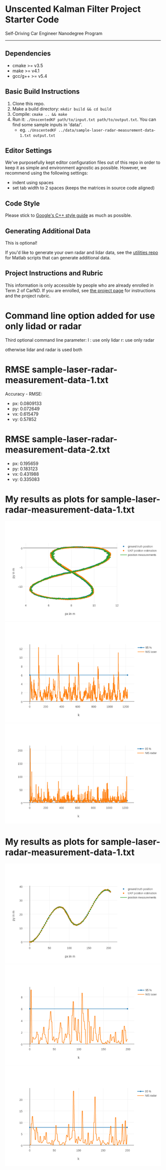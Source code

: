# Unscented Kalman Filter Project Starter Code
Self-Driving Car Engineer Nanodegree Program

---

## Dependencies

* cmake >= v3.5
* make >= v4.1
* gcc/g++ >= v5.4

## Basic Build Instructions

1. Clone this repo.
2. Make a build directory: `mkdir build && cd build`
3. Compile: `cmake .. && make`
4. Run it: `./UnscentedKF path/to/input.txt path/to/output.txt`. You can find
   some sample inputs in 'data/'.
    - eg. `./UnscentedKF ../data/sample-laser-radar-measurement-data-1.txt output.txt`

## Editor Settings

We've purposefully kept editor configuration files out of this repo in order to
keep it as simple and environment agnostic as possible. However, we recommend
using the following settings:

* indent using spaces
* set tab width to 2 spaces (keeps the matrices in source code aligned)

## Code Style

Please stick to [Google's C++ style guide](https://google.github.io/styleguide/cppguide.html) as much as possible.

## Generating Additional Data

This is optional!

If you'd like to generate your own radar and lidar data, see the
[utilities repo](https://github.com/udacity/CarND-Mercedes-SF-Utilities) for
Matlab scripts that can generate additional data.

## Project Instructions and Rubric

This information is only accessible by people who are already enrolled in Term 2
of CarND. If you are enrolled, see [the project page](https://classroom.udacity.com/nanodegrees/nd013/parts/40f38239-66b6-46ec-ae68-03afd8a601c8/modules/0949fca6-b379-42af-a919-ee50aa304e6a/lessons/c3eb3583-17b2-4d83-abf7-d852ae1b9fff/concepts/4d0420af-0527-4c9f-a5cd-56ee0fe4f09e)
for instructions and the project rubric.

# Command line option added for use only lidad or radar
Third optional command line parameter:
l : use only lidar
r:  use only radar

otherwise lidar and radar is used both


# RMSE sample-laser-radar-measurement-data-1.txt
Accuracy - RMSE:
- px: 0.0809133
- py: 0.072649
- vx: 0.615479
- vy: 0.57852


# RMSE sample-laser-radar-measurement-data-2.txt
- px: 0.195659
- py: 0.183123
- vx: 0.431988
- vy: 0.335083

# My results as plots for sample-laser-radar-measurement-data-1.txt

[//]: # (Image References)
[image1]: curve1.png
[image2]: nis_laser1.png
[image3]: nis_radar1.png
[image4]: curve2.png
[image5]: nis_laser2.png
[image6]: nis_radar2.png

![alt text][image1]
![alt text][image2]
![alt text][image3]

# My results as plots for sample-laser-radar-measurement-data-1.txt
![alt text][image4]
![alt text][image5]
![alt text][image6]

